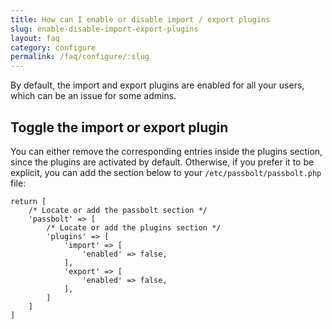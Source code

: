 ```yaml
---
title: How can I enable or disable import / export plugins
slug: enable-disable-import-export-plugins
layout: faq
category: configure
permalink: /faq/configure/:slug
---
```


By default, the import and export plugins are enabled for all your users, which can be an issue for some admins.

## Toggle the import or export plugin

You can either remove the corresponding entries inside the plugins section, since the plugins are activated by default.
Otherwise, if you prefer it to be explicit, you can add the section below to your `/etc/passbolt/passbolt.php` file:

```
return [
    /* Locate or add the passbolt section */
    'passbolt' => [
        /* Locate or add the plugins section */
        'plugins' => [
            'import' => [
                'enabled' => false,
            ],
            'export' => [
                'enabled' => false,
            ],
        ]
    ]
]
```